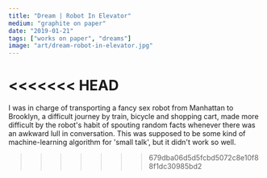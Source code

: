```yaml
---
title: "Dream | Robot In Elevator"
medium: "graphite on paper"
date: "2019-01-21"
tags: ["works on paper", "dreams"]
image: "art/dream-robot-in-elevator.jpg"
---
```

<<<<<<< HEAD
=======
I was in charge of transporting a fancy sex robot from Manhattan to Brooklyn, a difficult journey by train, bicycle and shopping cart, made more difficult by the robot's habit of spouting random facts whenever there was an awkward lull in conversation. This was supposed to be some kind of machine-learning algorithm for 'small talk', but it didn't work so well.
>>>>>>> 679dba06d5d5fcbd5072c8e10f88f1dc30985bd2
